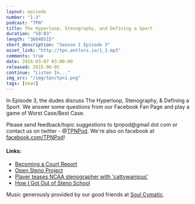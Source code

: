 ```yaml
---
layout: episode
number: "1-3"
podcast: "TPN"
title: The Hyperloop, Stenography, and Defining a Sport
duration: "50:03"
length: "36040515"
short_description: "Season 1 Episode 3"
asset_link: "http://tpn.antlers.io/1_3.mp3"
comments: true
date: 2016-03-07 03:00:00
released: 2015-06-05
continue: "Listen In..."
img_src: "/img/tpn/tpn1.png"
tags: [neat]
---
```


In Episode 3, the dudes discuss The Hyperloop, Stenography, & Defining a Sport. We answer some questions from our Facebook Fan Page and play a game of Worst Case/Best Case.

Please send feedback/topic suggestions to tpnpod@gmail dot com or contact us on twitter - @[TPNPod](https://twitter.com/tpnpod). We're also on facebook at [facebook.com/TPNPod](facebook.com/TPNPod)!

#### Links:

* [Becoming a Court Report](http://depo.com/about/aboutreporting.html)
* [Open Steno Project](http://openstenoproject.org/)
* [Player teases NCAA stenographer with 'cattywampus'](http://www.usatoday.com/videos/sports/ncaab/2015/03/24/70372752/)
* [How I Got Out of Steno School](http://stenoknight.com/StenoSchool.html)

Music generously provided by our good friends at [Soul Cymatic](https://soundcloud.com/soul-cymatic).